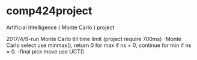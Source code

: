 # comp424project
Artificial Intelligence ( Monte Carlo ) project

2017/4/9-run Monte Carlo till time limit (project require 700ms)
-Monte Carlo select use minmax(), return 0 for max if ns = 0, continue for min if ns = 0.
-final pick move use UCT()

